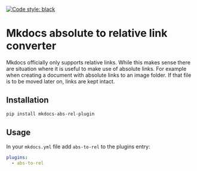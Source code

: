 [![Code style: black](https://img.shields.io/badge/code%20style-black-000000.svg)](https://github.com/ambv/black)

# Mkdocs absolute to relative link converter

Mkdocs officially only supports relative links. While this makes sense there are situation where it is useful to make use of absolute links. For example when creating a document with absolute links to an image folder. 
If that file is to be moved later on, links are kept intact.

## Installation

```bash
pip install mkdocs-abs-rel-plugin
```


## Usage

In your `mkdocs.yml` file add `abs-to-rel` to the plugins entry:

```yaml
plugins:
  - abs-to-rel
```